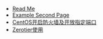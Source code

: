 - [Read Me](README)
- [Example Second Page](second-page)
- [CentOS开启防火墙及开放指定端口](CentOS开启防火墙及开放指定端口)
- [Zerotier使用](Zerotier使用)
